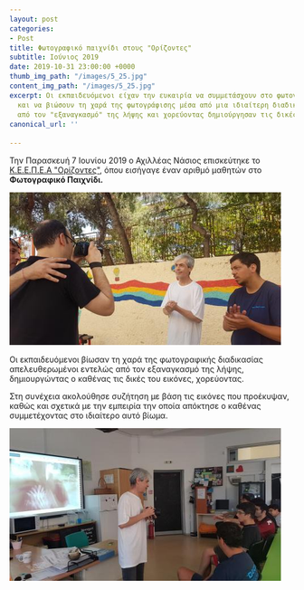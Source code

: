 ```yaml
---
layout: post
categories:
- Post
title: Φωτογραφικό παιχνίδι στους "Ορίζοντες"
subtitle: Ιούνιος 2019
date: 2019-10-31 23:00:00 +0000
thumb_img_path: "/images/5_25.jpg"
content_img_path: "/images/5_25.jpg"
excerpt: Οι εκπαιδευόμενοι είχαν την ευκαιρία να συμμετάσχουν στο φωτογραφικό παιχνίδι
  και να βιώσουν τη χαρά της φωτογράφισης μέσα από μια ιδιαίτερη διαδικασία. Απελευθερώθηκαν
  από τον "εξαναγκασμό" της λήψης και χορεύοντας δημιούργησαν τις δικές τους εικόνες.
canonical_url: ''

---
```

Την Παρασκευή 7 Ιουνίου 2019 ο Αχιλλέας Νάσιος επισκεύτηκε το [Κ.Ε.Ε.Π.Ε.Α "Ορίζοντες"](http://keepea.gr/%CE%BD%CE%AD%CE%B1/%CE%B5%CF%80%CE%AF%CF%83%CE%BA%CE%B5%CF%88%CE%B7-%CF%84%CE%BF%CF%85-%CF%86%CF%89%CF%84%CE%BF%CE%B3%CF%81%CE%AC%CF%86%CE%BF%CF%85-%CE%B4%CE%AC%CF%83%CE%BA%CE%B1%CE%BB%CE%BF%CF%85-%CF%86%CF%89%CF%84%CE%BF%CE%B3%CF%81%CE%B1%CF%86%CE%AF%CE%B1%CF%82-%CE%B1%CF%87%CE%B9%CE%BB%CE%BB%CE%AD%CE%B1-%CE%BD%CE%AC%CF%83%CE%B9%CE%BF%CF%85-%CF%83%CF%84%CE%BF-%CE%BA%CE%B5%CE%B5%CF%80%CE%B5%CE%B1-%CE%BF%CF%81%CE%AF%CE%B6%CE%BF%CE%BD%CF%84%CE%B5%CF%82?fbclid=IwAR0cFHyDavi728vBZCteFFIivaP7vWKsJH-zj3pYKnuZ9ui8PqD3xMZiYsY "Φωτογραφική δράση"), όπου εισήγαγε έναν αριθμό μαθητών στο **Φωτογραφικό Παιχνίδι.**

![](/images/3_0.jpg)

Οι εκπαιδευόμενοι βίωσαν τη χαρά της φωτογραφικής διαδικασίας  απελευθερωμένοι εντελώς από τον εξαναγκασμό της λήψης, δημιουργώντας ο καθένας τις δικές του εικόνες, χορεύοντας.

Στη συνέχεια ακολούθησε συζήτηση με βάση τις εικόνες που προέκυψαν, καθώς και σχετικά με την εμπειρία την οποία απόκτησε ο καθένας συμμετέχοντας στο ιδιαίτερο αυτό βίωμα.

![](/images/4_28.jpg)